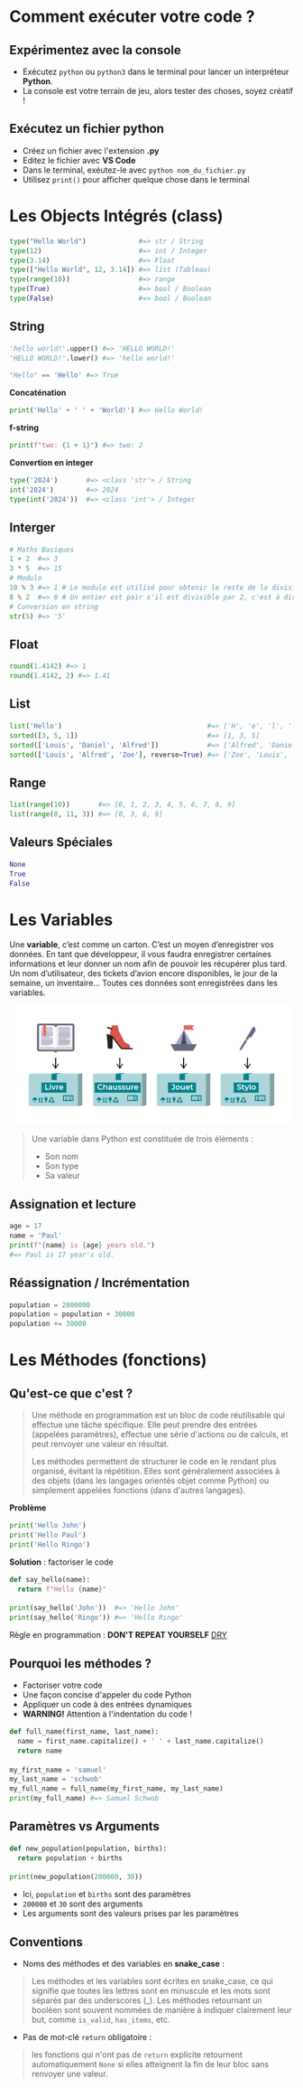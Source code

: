 # Comment exécuter votre code ?

## Expérimentez avec la console

- Exécutez `python` ou `python3` dans le terminal pour lancer un interpréteur **Python**.
- La console est votre terrain de jeu, alors tester des choses, soyez créatif !

## Exécutez un fichier python

- Créez un fichier avec l'extension **.py**
- Editez le fichier avec **VS Code**
- Dans le terminal, exéutez-le avec `python nom_du_fichier.py`
- Utilisez `print()` pour afficher quelque chose dans le terminal

# Les Objects Intégrés (class)

```python
type("Hello World")             #=> str / String
type(12)                        #=> int / Integer
type(3.14)                      #=> Float
type(["Hello World", 12, 3.14]) #=> list (Tableau)
type(range(10))                 #=> range
type(True)                      #=> bool / Boolean
type(False)                     #=> bool / Boolean
```

## String

```python
'hello world!'.upper() #=> 'HELLO WORLD!'
'HELLO WORLD!'.lower() #=> 'hello world!'
```

```python
"Hello" == 'Hello' #=> True
```

**Concaténation**
```python
print('Hello' + ' ' + 'World!') #=> Hello World!
```

**f-string**
```python
print(f"two: {1 + 1}") #=> two: 2
```

**Convertion en integer**
```python
type('2024')       #=> <class 'str'> / String
int('2024')        #=> 2024
type(int('2024'))  #=> <class 'int'> / Integer
```

## Interger
```python
# Maths Basiques
1 + 2  #=> 3
3 * 5  #=> 15
# Modulo
10 % 3 #=> 1 # Le modulo est utilisé pour obtenir le reste de la division d'un entier par un autre
8 % 2  #=> 0 # Un entier est pair s'il est divisible par 2, c'est à dire que le reste de la division par 2 est 0
# Conversion en string
str(5) #=> '5'
```

## Float
```python
round(1.4142) #=> 1
round(1.4142, 2) #=> 1.41
```

## List
```python
list('Hello')                                    #=> ['H', 'e', 'l', 'l', 'o']
sorted([3, 5, 1])                                #=> [1, 3, 5]
sorted(['Louis', 'Daniel', 'Alfred'])            #=> ['Alfred', 'Daniel', 'Louis']
sorted(['Louis', 'Alfred', 'Zoe'], reverse=True) #=> ['Zoe', 'Louis', 'Alfred']
```

## Range
```python
list(range(10))       #=> [0, 1, 2, 3, 4, 5, 6, 7, 8, 9]
list(range(0, 11, 3)) #=> [0, 3, 6, 9]
```

## Valeurs Spéciales
```python
None
True
False
```

# Les Variables

Une **variable**, c’est comme un carton. C’est un moyen d’enregistrer vos données. En tant que développeur, il vous faudra enregistrer certaines informations et leur donner un nom afin de pouvoir les récupérer plus tard. Un nom d’utilisateur, des tickets d’avion encore disponibles, le jour de la semaine, un inventaire... Toutes ces données sont enregistrées dans les variables.

![variables](variables.png)

> Une variable dans Python est constituée de trois éléments :
>  - Son nom
>  - Son type
>  - Sa valeur

## Assignation et lecture
```python
age = 17
name = 'Paul'
print(f"{name} is {age} years old.")
#=> Paul is 17 year's old.
```

## Réassignation / Incrémentation
```python
population = 2000000
population = population + 30000
population += 30000
```

# Les Méthodes (fonctions)

## Qu'est-ce que c'est ?
> Une méthode en programmation est un bloc de code réutilisable qui effectue une tâche spécifique. 
> Elle peut prendre des entrées (appelées paramètres), effectue une série d'actions ou de calculs, 
> et peut renvoyer une valeur en résultat.
>
> Les méthodes permettent de structurer le code en le rendant plus organisé, évitant la répétition.
> Elles sont généralement associées à des objets (dans les langages orientés objet comme Python)
> ou simplement appelées fonctions (dans d'autres langages).

**Problème**
```python
print('Hello John')
print('Hello Paul')
print('Hello Ringo')
```

**Solution** : factoriser le code
```python
def say_hello(name):
  return f"Hello {name}"

print(say_hello('John'))  #=> 'Hello John'
print(say_hello('Ringo')) #=> 'Hello Ringo'
```

Règle en programmation :
**DON'T REPEAT YOURSELF** [DRY](https://en.wikipedia.org/wiki/Don%27t_repeat_yourself)

## Pourquoi les méthodes ?
- Factoriser votre code
- Une façon concise d'appeler du code Python
- Appliquer un code à des entrées dynamiques
- **WARNING!** Attention à l'indentation du code !

```python
def full_name(first_name, last_name):
  name = first_name.capitalize() + ' ' + last_name.capitalize()
  return name

my_first_name = 'samuel'
my_last_name = 'schwob'
my_full_name = full_name(my_first_name, my_last_name)
print(my_full_name) #=> Samuel Schwob
```

## Paramètres vs Arguments
```python
def new_population(population, births):
  return population + births

print(new_population(200000, 30))
```

- Ici, `population` et `births` sont des paramètres
- `200000` et `30` sont des arguments
- Les arguments sont des valeurs prises par les paramètres

## Conventions
- Noms des méthodes et des variables en **snake_case** :
> Les méthodes et les variables sont écrites en snake_case, ce qui signifie que toutes les lettres sont en minuscule 
> et les mots sont séparés par des underscores (_).
> Les méthodes retournant un booléen sont souvent nommées de manière à indiquer clairement leur but,
> comme `is_valid`, `has_items`, etc.
- Pas de mot-clé `return` obligatoire :
> les fonctions qui n'ont pas de `return` explicite retournent automatiquement `None`
> si elles atteignent la fin de leur bloc sans renvoyer une valeur.
